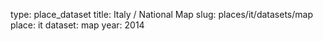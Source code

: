 type: place_dataset
title: Italy / National Map
slug: places/it/datasets/map
place: it
dataset: map
year: 2014
